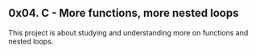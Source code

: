 ## 0x04. C - More functions, more nested loops

This project is about studying and understanding more on functions and nested loops.
